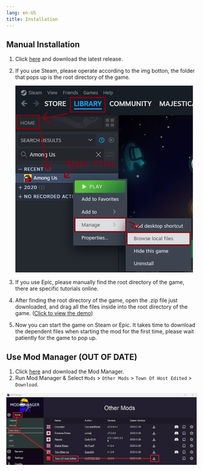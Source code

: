 ```yaml
---
lang: en-US
title: Installation
---
```


## Manual Installation

1. Click [here](https://github.com/Loonie-Toons/TownOfHost-ReEdited/releases) and download the latest release.

2. If you use Steam, please operate according to the img botton, the folder that pops up is the root directory of the game.

   ![SteamGetFolder](./images/SteamGetFolder.png)

3. If you use Epic, please manually find the root directory of the game, there are specific tutorials online.

4. After finding the root directory of the game, open the .zip file just downloaded, and drag all the files inside into the root directory of the game. ([Click to view the demo](https://npm.elemecdn.com/tohe-doc-resources@1.0.2/MoveFile.gif))

5. Now you can start the game on Steam or Epic. It takes time to download the dependent files when starting the mod for the first time, please wait patiently for the game to pop up.


## Use Mod Manager (OUT OF DATE)

1. Click [here](https://goodloss.fr/latest) and download the Mod Manager.
2. Run Mod Manager & Select `Mods` > `Other Mods` > `Town Of Host Edited` > `Download`.

**![ModManager](./images/ModManager.webp)**
